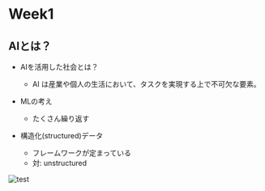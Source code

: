 # Week1 
## AIとは？
- AIを活用した社会とは？
  - AI は産業や個人の生活において、タスクを実現する上で不可欠な要素。 

- MLの考え
  - たくさん繰り返す

- 構造化(structured)データ
  - フレームワークが定まっている
  - 対: unstructured

![test](chap1/graph.png)